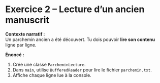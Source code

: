 # Exercice 2 – Lecture d’un ancien manuscrit

**Contexte narratif :**  
Un parchemin ancien a été découvert. Tu dois pouvoir **lire son contenu** ligne par ligne.

**Énoncé :**  
1. Crée une classe `ParcheminLecture`.  
2. Dans `main`, utilise `BufferedReader` pour lire le fichier `parchemin.txt`.  
3. Affiche chaque ligne lue à la console.

